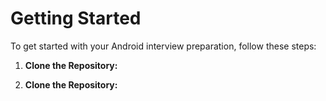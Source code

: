 # Getting Started

To get started with your Android interview preparation, follow these steps:

1. **Clone the Repository:**

1. **Clone the Repository:**
